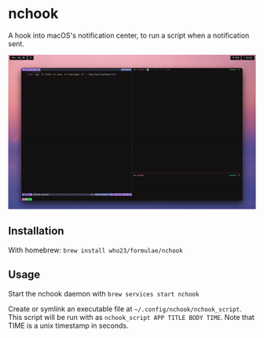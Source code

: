 # nchook

A hook into macOS's notification center, to run a script when a notification sent.

![On a notification being sent, the hook script is triggered which sends the app, title, body, and time of the notification o a listening netcat server](demo.gif)

## Installation
With homebrew:
`brew install who23/formulae/nchook`

## Usage
Start the nchook daemon with `brew services start nchook`

Create or symlink an executable file at `~/.config/nchook/nchook_script`. This script will
be run with as `nchook_script APP TITLE BODY TIME`. Note that TIME is a unix timestamp in 
seconds.
